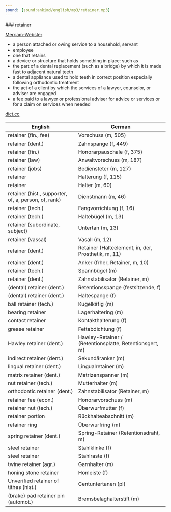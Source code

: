 ```yaml
---
sound: [sound:ankimd/english/mp3/retainer.mp3]
---
```


\### retainer

[Merriam-Webster](https://www.merriam-webster.com/dictionary/retainer)

- a person attached or owing service to a household, servant
- employee
- one that retains
- a device or structure that holds something in place: such as
- the part of a dental replacement (such as a bridge) by which it is made fast to adjacent natural teeth
- a dental appliance used to hold teeth in correct position especially following orthodontic treatment
- the act of a client by which the services of a lawyer, counselor, or adviser are engaged
- a fee paid to a lawyer or professional adviser for advice or services or for a claim on services when needed

[dict.cc](https://www.dict.cc/retainer)

| English        | German       |
| -------------- | ------------ |
| retainer (fin., fee) | Vorschuss (m, 505) |
| retainer (dent.) | Zahnspange (f, 449) |
| retainer (fin.) | Honorarpauschale (f, 375) |
| retainer (law) | Anwaltvorschuss (m, 187) |
| retainer (jobs) | Bediensteter (m, 127) |
| retainer | Halterung (f, 115) |
| retainer | Halter (m, 60) |
| retainer (hist., supporter, of, a, person, of, rank) | Dienstmann (m, 46) |
| retainer (tech.) | Fangvorrichtung (f, 16) |
| retainer (tech.) | Haltebügel (m, 13) |
| retainer (subordinate, subject) | Untertan (m, 13) |
| retainer (vassal) | Vasall (m, 12) |
| retainer (dent.) | Retainer (Halteelement, in, der, Prosthetik, m, 11) |
| retainer (dent.) | Anker (frher, Retainer, m, 10) |
| retainer (tech.) | Spannbügel (m) |
| retainer (dent.) | Zahnstabilisator (Retainer, m) |
| (dental) retainer (dent.) | Retentionsspange (festsitzende, f) |
| (dental) retainer (dent.) | Haltespange (f) |
| ball retainer (tech.) | Kugelkäfig (m) |
| bearing retainer | Lagerhaltering (m) |
| contact retainer | Kontakthalterung (f) |
| grease retainer | Fettabdichtung (f) |
| Hawley retainer (dent.) | Hawley-Retainer / (Retentionsplatte, Retentionsgert, m) |
| indirect retainer (dent.) | Sekundäranker (m) |
| lingual retainer (dent.) | Lingualretainer (m) |
| matrix retainer (dent.) | Matrizenspanner (m) |
| nut retainer (tech.) | Mutterhalter (m) |
| orthodontic retainer (dent.) | Zahnstabilisator (Retainer, m) |
| retainer fee (econ.) | Honorarvorschuss (m) |
| retainer nut (tech.) | Überwurfmutter (f) |
| retainer portion | Rückhalteabschnitt (m) |
| retainer ring | Überwurfring (m) |
| spring retainer (dent.) | Spring-Retainer (Retentionsdraht, m) |
| steel retainer | Stahlklinke (f) |
| steel retainer | Stahlraste (f) |
| twine retainer (agr.) | Garnhalter (m) |
| honing stone retainer | Honleiste (f) |
| Unverified retainer of tithes (hist.) | Centuntertanen (pl) |
| (brake) pad retainer pin (automot.) | Bremsbelaghalterstift (m) |
